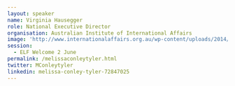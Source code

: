 ```yaml
---
layout: speaker
name: Virginia Hausegger
role: National Executive Director
organisation: Australian Institute of International Affairs
image: 'http://www.internationalaffairs.org.au/wp-content/uploads/2014/01/Melissa-Conley-Tyler.png'
session:
  - ELF Welcome 2 June
permalink: /melissaconleytyler.html
twitter: MConleytyler
linkedin: melissa-conley-tyler-72847025
---
```

